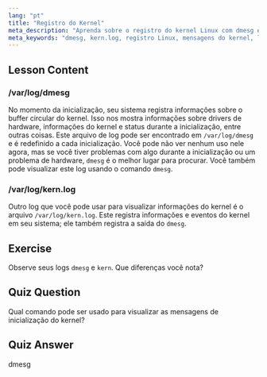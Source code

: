 ```yaml
---
lang: "pt"
title: "Registro do Kernel"
meta_description: "Aprenda sobre o registro do kernel Linux com dmesg e kern.log. Entenda as mensagens de inicialização e problemas de hardware. Explore os logs do kernel para insights do sistema."
meta_keywords: "dmesg, kern.log, registro Linux, mensagens do kernel, log de inicialização, tutorial Linux, guia para iniciantes"
---
```


## Lesson Content

### /var/log/dmesg

No momento da inicialização, seu sistema registra informações sobre o buffer circular do kernel. Isso nos mostra informações sobre drivers de hardware, informações do kernel e status durante a inicialização, entre outras coisas. Este arquivo de log pode ser encontrado em `/var/log/dmesg` e é redefinido a cada inicialização. Você pode não ver nenhum uso nele agora, mas se você tiver problemas com algo durante a inicialização ou um problema de hardware, `dmesg` é o melhor lugar para procurar. Você também pode visualizar este log usando o comando `dmesg`.

### /var/log/kern.log

Outro log que você pode usar para visualizar informações do kernel é o arquivo `/var/log/kern.log`. Este registra informações e eventos do kernel em seu sistema; ele também registra a saída do `dmesg`.

## Exercise

Observe seus logs `dmesg` e `kern`. Que diferenças você nota?

## Quiz Question

Qual comando pode ser usado para visualizar as mensagens de inicialização do kernel?

## Quiz Answer

dmesg
